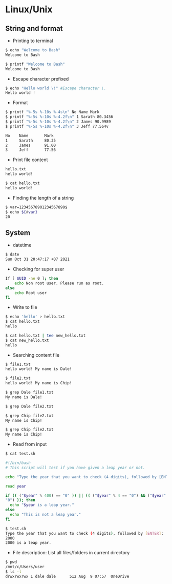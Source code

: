 # Linux/Unix

## String and format

- Printing to terminal
```bash 
$ echo "Welcome to Bash"
Welcome to Bash

$ printf "Welcome to Bash"
Welcome to Bash
```

- Escape character prefixed
```bash
$ echo "Hello world \!" #Escape character \.
Hello world !
```

- Format
```bash
$ printf "%-5s %-10s %-4s\n" No Name Mark
$ printf "%-5s %-10s %-4.2f\n" 1 Sarath 80.3456
$ printf "%-5s %-10s %-4.2f\n" 2 James 90.9989
$ printf "%-5s %-10s %-4.2f\n" 3 Jeff 77.564v

No    Name       Mark
1     Sarath     80.35
2     James      91.00
3     Jeff       77.56
```

- Print file content
```bash
hello.txt
hello world!

$ cat hello.txt 
hello world! 
```

- Finding the length of a string
```bash
$ var=12345678901234567890$
$ echo ${#var}
20
```

## System
- datetime
```bash
$ date
Sun Oct 31 20:47:17 +07 2021
```


- Checking for super user
```bash
If [ $UID -ne 0 ]; then
	echo Non root user. Please run as root.
else
	echo Root user
fi
```

- Write to file
```bash
$ echo 'hello' > hello.txt
$ cat hello.txt
hello

$ cat hello.txt | tee new_hello.txt
$ cat new_hello.txt
hello
```

- Searching content file
```bash
$ file1.txt
hello world! My name is Dale!

$ file2.txt
hello world! My name is Chip!

$ grep Dale file1.txt
My name is Dale!

$ grep Dale file2.txt

$ grep Chip file2.txt
My name is Chip!

$ grep Chip file2.txt
My name is Chip!
```
- Read from input
```bash
$ cat test.sh 

#!/bin/bash
# This script will test if you have given a leap year or not.

echo "Type the year that you want to check (4 digits), followed by [ENTER]:"

read year

if (( ("$year" % 400) == "0" )) || (( ("$year" % 4 == "0") && ("$year" % 100 !=
"0") )); then
  echo "$year is a leap year."
else
  echo "This is not a leap year."
fi

$ test.sh 
Type the year that you want to check (4 digits), followed by [ENTER]:
2000
2000 is a leap year.
```

- File description: List all files/folders in current directory	
```bash
$ pwd
/mnt/c/Users/user
$ ls -l
drwxrwxrwx 1 dale dale      512 Aug  9 07:57  OneDrive
```